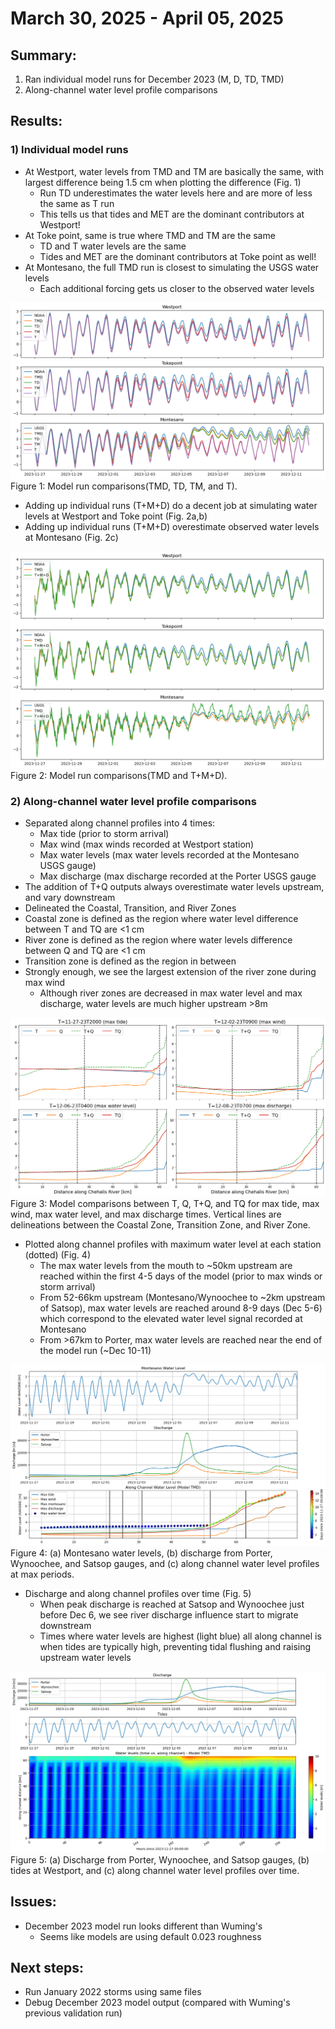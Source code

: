 # March 30, 2025 - April 05, 2025

## Summary:
1) Ran individual model runs for December 2023 (M, D, TD, TMD) <br>
2) Along-channel water level profile comparisons <br>

## Results:
### 1) Individual model runs 
- At Westport, water levels from TMD and TM are basically the same, with largest difference being 1.5 cm when plotting the difference (Fig. 1)
	- Run TD underestimates the water levels here and are more of less the same as T run
	- This tells us that tides and MET are the dominant contributors at Westport!
- At Toke point, same is true where TMD and TM are the same
	- TD and T water levels are the same
	- Tides and MET are the dominant contributors at Toke point as well!
- At Montesano, the full TMD run is closest to simulating the USGS water levels
	- Each additional forcing gets us closer to the observed water levels

![DFM](../Figures/040325meeting/modelruns_TMD_TD_TM_T_Dec2023.png)<br>
Figure 1: Model run comparisons(TMD, TD, TM, and T).


- Adding up individual runs (T+M+D) do a decent job at simulating water levels at Westport and Toke point (Fig. 2a,b)
- Adding up individual runs (T+M+D) overestimate observed water levels at Montesano (Fig. 2c)

![DFMadded](../Figures/040325meeting/modelruns_TMD_T+M+D_Dec2023.png)<br>
Figure 2: Model run comparisons(TMD and T+M+D).

### 2) Along-channel water level profile comparisons
- Separated along channel profiles into 4 times:
	- Max tide (prior to storm arrival)
	- Max wind (max winds recorded at Westport station)
	- Max water levels (max water levels recorded at the Montesano USGS gauge)
	- Max discharge (max discharge recorded at the Porter USGS gauge
- The addition of T+Q outputs always overestimate water levels upstream, and vary downstream
- Delineated the Coastal, Transition, and River Zones
- Coastal zone is defined as the region where water level difference between T and TQ are <1 cm
- River zone is defined as the region where water levels difference between Q and TQ are <1 cm
- Transition zone is defined as the region in between
- Strongly enough, we see the largest extension of the river zone during max wind
	- Although river zones are decreased in max water level and max discharge, water levels are much higher upstream >8m


![AlongChannelModels](../Figures/040325meeting/alongchannel_maxTD_Dec2023.png)<br>
Figure 3: Model comparisons between T, Q, T+Q, and TQ for max tide, max wind, max water level, and max discharge times. Vertical lines are delineations between the Coastal Zone, Transition Zone, and River Zone.

- Plotted along channel profiles with maximum water level at each station (dotted) (Fig. 4)
	- The max water levels from the mouth to ~50km upstream are reached within the first 4-5 days of the model (prior to max winds or storm arrival)
	- From 52-66km upstream (Montesano/Wynoochee to ~2km upstream of Satsop), max water levels are reached around 8-9 days (Dec 5-6) which correspond to the elevated water level signal recorded at Montesano
	- From >67km to Porter, max water levels are reached near the end of the model run (~Dec  10-11)

![AlongChannelWaterLevels](../Figures/040325meeting/alongchannel_max_Dec2023_TMD.png)<br>
Figure 4: (a) Montesano water levels, (b) discharge from Porter, Wynoochee, and Satsop gauges, and (c) along channel water level profiles at max periods.

- Discharge and along channel profiles over time (Fig. 5)
	- When peak discharge is reached at Satsop and Wynoochee just before Dec 6, we see river discharge influence start to migrate downstream
	- Times where water levels are highest (light blue) all along channel is when tides are typically high, preventing tidal flushing and raising upstream water levels

![DischargeTidesAlongChannel](../Figures/040325meeting/discharge_alongchannel_Dec2023_TMD.png)<br>
Figure 5: (a) Discharge from Porter, Wynoochee, and Satsop gauges, (b) tides at Westport, and (c) along channel water level profiles over time.


## Issues:
- December 2023 model run looks different than Wuming's
	- Seems like models are using default 0.023 roughness


## Next steps:
- Run January 2022 storms using same files
- Debug December 2023 model output (compared with Wuming's previous validation run)